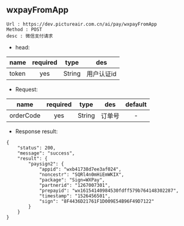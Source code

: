 

wxpayFromApp
---

```
Url : https://dev.pictureair.com.cn/ai/pay/wxpayFromApp
Method : POST 
desc : 微信支付请求
```

* head:

|name|required|type|des|
| ------------- |:-------------:|:-------------:|:---------------------------------------:|
| token | yes | String | 用户认证id | 

* Request:

|name|required|type|des|default|
| ------------- |:-------------:|:-------------:|:---------------------------------------:|:-------------:|
| orderCode | yes | String | 订单号 | - |

* Response result:
```
{
    "status": 200,
    "message": "success",
    "result": {
        "paysign2": {
            "appid": "wxb41738d7ee3af024",
            "noncestr": "SQRl4n0mHiEmWKIX",
            "package": "Sign=WXPay",
            "partnerid": "1267007301",
            "prepayid": "wx16154140984530fdff579b764148302287",
            "timestamp": "1526456501",
            "sign": "8F4436D21761F1D009E54B96F49D7122"
        }
    }
}
```
